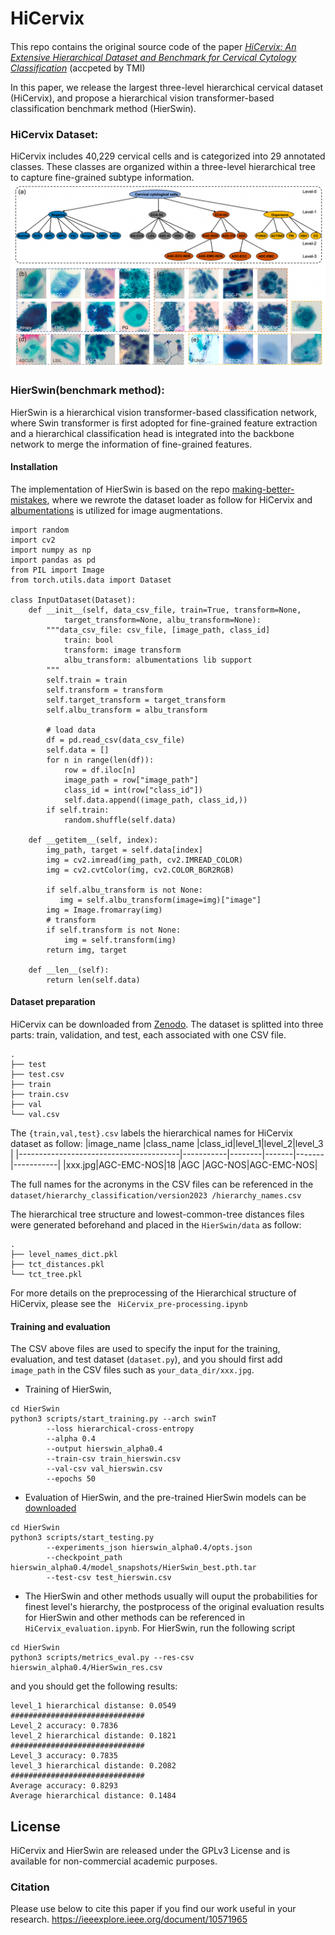 # HiCervix
####
This repo contains the original source code of the paper [_HiCervix: An Extensive Hierarchical Dataset and Benchmark for Cervical Cytology Classification_](https://ieeexplore.ieee.org/document/10571965) (accpeted by TMI)

In this paper, we release the largest three-level hierarchical cervical dataset (HiCervix), and propose a hierarchical vision transformer-based classification benchmark method (HierSwin).

### HiCervix Dataset:

HiCervix includes 40,229 cervical cells and is categorized into 29 annotated classes.   These classes are organized within a three-level hierarchical tree
to capture fine-grained subtype information. 
![这是图片](figure1.png)


### HierSwin(benchmark method):
HierSwin is a hierarchical vision transformer-based classification network, where Swin transformer is first adopted for fine-grained feature extraction and a hierarchical classification head is integrated into the backbone network to merge the
information of fine-grained features.
<!-- The benchmark method of HierSwin and all the other methods implemented in this manuscript are organized in this repository. --> 
#### Installation

The implementation of HierSwin is based on the repo [making-better-mistakes](https://github.com/fiveai/making-better-mistakes), where we rewrote the dataset loader as follow for HiCervix and [albumentations](https://albumentations.ai/) is utilized for image augmentations.
```
import random
import cv2
import numpy as np
import pandas as pd
from PIL import Image
from torch.utils.data import Dataset

class InputDataset(Dataset):
    def __init__(self, data_csv_file, train=True, transform=None,
            target_transform=None, albu_transform=None):
        """data_csv_file: csv_file, [image_path, class_id]
            train: bool
            transform: image transform
            albu_transform: albumentations lib support
        """
        self.train = train
        self.transform = transform
        self.target_transform = target_transform
        self.albu_transform = albu_transform

        # load data
        df = pd.read_csv(data_csv_file)
        self.data = []
        for n in range(len(df)):
            row = df.iloc[n]
            image_path = row["image_path"]
            class_id = int(row["class_id"])
            self.data.append((image_path, class_id,))
        if self.train:
            random.shuffle(self.data)

    def __getitem__(self, index):
        img_path, target = self.data[index]
        img = cv2.imread(img_path, cv2.IMREAD_COLOR)
        img = cv2.cvtColor(img, cv2.COLOR_BGR2RGB)

        if self.albu_transform is not None:
           img = self.albu_transform(image=img)["image"]
        img = Image.fromarray(img)
        # transform
        if self.transform is not None:
            img = self.transform(img)
        return img, target

    def __len__(self):
        return len(self.data)
```


#### Dataset preparation
HiCervix can be downloaded from [Zenodo](https://zenodo.org/records/11081816). The dataset is splitted into three parts: train, validation, and test, each associated with one CSV file.
```
.
├── test
├── test.csv
├── train
├── train.csv
├── val
└── val.csv
```

The ```{train,val,test}.csv``` labels the hierarchical names for HiCervix dataset as follow:
|image_name                              |class_name |class_id|level_1|level_2|level_3    |
|----------------------------------------|-----------|--------|-------|-------|-----------|
|xxx.jpg|AGC-EMC-NOS|18      |AGC    |AGC-NOS|AGC-EMC-NOS|

The full names for the acronyms in the CSV files can be referenced in the ```dataset/hierarchy_classification/version2023
/hierarchy_names.csv```
<!--If you want to request data, please send me [data use agreement](https://docs.google.com/document/d/1B0fRRf8H40zG7l4gMnEUmr9PJaz5Z8HR/edit?usp=sharing&ouid=104345779948250629209&rtpof=true&sd=true) to this email (ys810137152@gmail.com) and we will send you the data link in 1-3 business days.-->

The hierarchical tree structure and lowest-common-tree distances files were generated beforehand and placed in the ```HierSwin/data``` as follow:

```
.
├── level_names_dict.pkl
├── tct_distances.pkl
└── tct_tree.pkl
```
For more details on the preprocessing of the Hierarchical structure of HiCervix, please see the ``` HiCervix_pre-processing.ipynb```
#### Training and evaluation
The CSV above files are used to specify the input for the training, evaluation, and test dataset (```dataset.py```), and you should first add ```image_path```  in the CSV files such as ```your_data_dir/xxx.jpg```.
* Training of HierSwin, 
```
cd HierSwin
python3 scripts/start_training.py --arch swinT 
        --loss hierarchical-cross-entropy 
        --alpha 0.4 
        --output hierswin_alpha0.4 
        --train-csv train_hierswin.csv
        --val-csv val_hierswin.csv 
        --epochs 50
```

* Evaluation of HierSwin, and the pre-trained HierSwin models can be [downloaded](https://drive.google.com/file/d/1TsULQjIsLHsKnO6DOin7MNXQy5Ycw3M9/view?usp=drive_link) 
```
cd HierSwin
python3 scripts/start_testing.py 
        --experiments_json hierswin_alpha0.4/opts.json 
        --checkpoint_path hierswin_alpha0.4/model_snapshots/HierSwin_best.pth.tar 
        --test-csv test_hierswin.csv
```
* The HierSwin and other methods usually will ouput the probabilities for finest level's hierarchy, the postprocess of the original evaluation results for HierSwin and other methods can be referenced in ```HiCervix_evaluation.ipynb```. For HierSwin, run the following script
```
cd HierSwin
python3 scripts/metrics_eval.py --res-csv hierswin_alpha0.4/HierSwin_res.csv
```
and you should get the following results:
```Level_1 accuracy: 0.9208
level_1 hierarchical distanse: 0.0549
##############################
Level_2 accuracy: 0.7836
level_2 hierarchical distande: 0.1821
##############################
Level_3 accuracy: 0.7835
level_3 hierarchical distande: 0.2082
##############################
Average accuracy: 0.8293
Average hierarchical distance: 0.1484
```



## License

HiCervix and HierSwin are released under the GPLv3 License and is available for non-commercial academic purposes.

### Citation
Please use below to cite this paper if you find our work useful in your research.
https://ieeexplore.ieee.org/document/10571965
